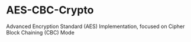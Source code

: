 # AES-CBC-Crypto
Advanced Encryption Standard (AES) Implementation, focused on Cipher Block Chaining (CBC) Mode
